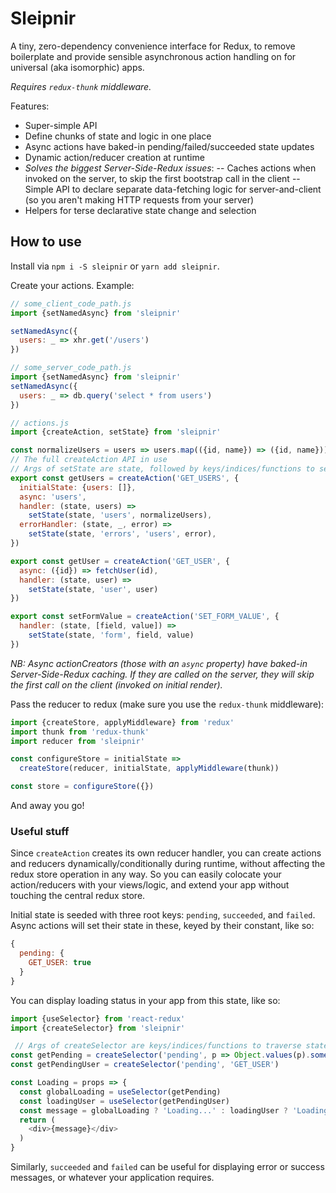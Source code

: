 # Sleipnir

A tiny, zero-dependency convenience interface for Redux, to remove boilerplate and provide sensible asynchronous action handling on for universal (aka isomorphic) apps.

_Requires `redux-thunk` middleware._

Features:

- Super-simple API
- Define chunks of state and logic in one place
- Async actions have baked-in pending/failed/succeeded state updates
- Dynamic action/reducer creation at runtime
- *Solves the biggest Server-Side-Redux issues*:
-- Caches actions when invoked on the server, to skip the first bootstrap call in the client
-- Simple API to declare separate data-fetching logic for server-and-client (so you aren't making HTTP requests from your server)
- Helpers for terse declarative state change and selection

## How to use

Install via `npm i -S sleipnir` or `yarn add sleipnir`.

Create your actions. Example:

```js
// some_client_code_path.js
import {setNamedAsync} from 'sleipnir'

setNamedAsync({
  users: _ => xhr.get('/users')
})

// some_server_code_path.js
import {setNamedAsync} from 'sleipnir'
setNamedAsync({
  users: _ => db.query('select * from users')
})

// actions.js
import {createAction, setState} from 'sleipnir'

const normalizeUsers = users => users.map(({id, name}) => ({id, name}))
// The full createAction API in use
// Args of setState are state, followed by keys/indices/functions to set state
export const getUsers = createAction('GET_USERS', {
  initialState: {users: []},
  async: 'users',
  handler: (state, users) =>
    setState(state, 'users', normalizeUsers),
  errorHandler: (state, _, error) =>
    setState(state, 'errors', 'users', error),
})

export const getUser = createAction('GET_USER', {
  async: ({id}) => fetchUser(id),
  handler: (state, user) =>
    setState(state, 'user', user)
})

export const setFormValue = createAction('SET_FORM_VALUE', {
  handler: (state, [field, value]) =>
    setState(state, 'form', field, value)
})
```

_*NB*: Async actionCreators (those with an `async` property) have baked-in Server-Side-Redux caching. If they are called on the server, they will skip the first call on the client (invoked on initial render)._

Pass the reducer to redux (make sure you use the `redux-thunk` middleware):

```js
import {createStore, applyMiddleware} from 'redux'
import thunk from 'redux-thunk'
import reducer from 'sleipnir'

const configureStore = initialState =>
  createStore(reducer, initialState, applyMiddleware(thunk))

const store = configureStore({})
```

And away you go!

### Useful stuff

Since `createAction` creates its own reducer handler, you can create actions and reducers dynamically/conditionally during runtime, without affecting the redux store operation in any way. So you can easily colocate your action/reducers with your views/logic, and extend your app without touching the central redux store.

Initial state is seeded with three root keys: `pending`, `succeeded`, and `failed`. Async actions will set their state in these, keyed by their constant, like so:

```js
{
  pending: {
    GET_USER: true
  }
}
```
You can display loading status in your app from this state, like so:

```js
import {useSelector} from 'react-redux'
import {createSelector} from 'sleipnir'

 // Args of createSelector are keys/indices/functions to traverse state to the desired value
const getPending = createSelector('pending', p => Object.values(p).some(Boolean))
const getPendingUser = createSelector('pending', 'GET_USER')

const Loading = props => {
  const globalLoading = useSelector(getPending)
  const loadingUser = useSelector(getPendingUser)
  const message = globalLoading ? 'Loading...' : loadingUser ? 'Loading user...' : 'Done'
  return (
    <div>{message}</div>
  )
}
```

Similarly, `succeeded` and `failed` can be useful for displaying error or success messages, or whatever your application requires.
